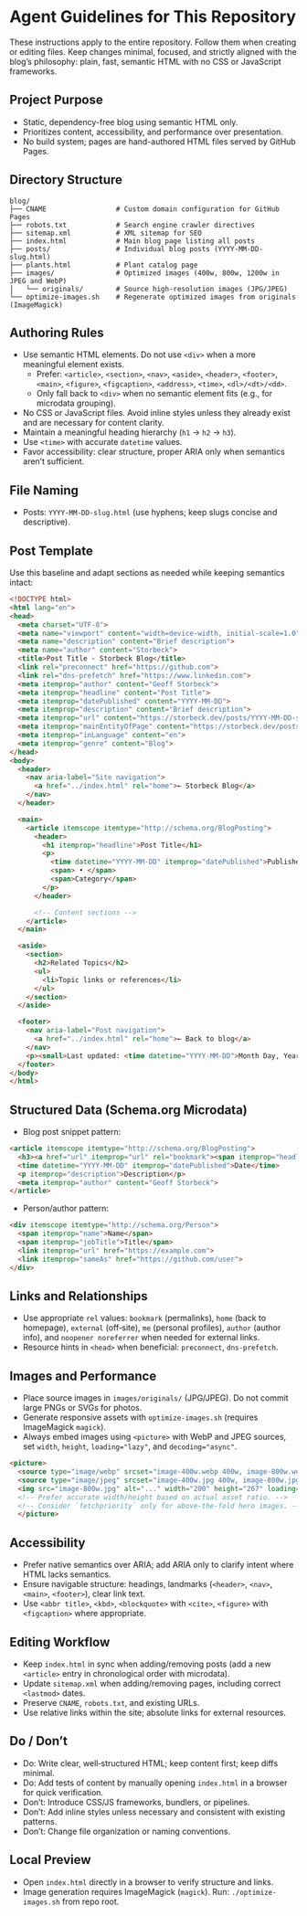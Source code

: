 # Agent Guidelines for This Repository

These instructions apply to the entire repository. Follow them when creating or editing files. Keep changes minimal, focused, and strictly aligned with the blog’s philosophy: plain, fast, semantic HTML with no CSS or JavaScript frameworks.

## Project Purpose
- Static, dependency-free blog using semantic HTML only.
- Prioritizes content, accessibility, and performance over presentation.
- No build system; pages are hand-authored HTML files served by GitHub Pages.

## Directory Structure
```
blog/
├── CNAME                 # Custom domain configuration for GitHub Pages
├── robots.txt            # Search engine crawler directives
├── sitemap.xml           # XML sitemap for SEO
├── index.html            # Main blog page listing all posts
├── posts/                # Individual blog posts (YYYY-MM-DD-slug.html)
├── plants.html           # Plant catalog page
├── images/               # Optimized images (400w, 800w, 1200w in JPEG and WebP)
│   └── originals/        # Source high‑resolution images (JPG/JPEG)
└── optimize-images.sh    # Regenerate optimized images from originals (ImageMagick)
```

## Authoring Rules
- Use semantic HTML elements. Do not use `<div>` when a more meaningful element exists.
  - Prefer: `<article>`, `<section>`, `<nav>`, `<aside>`, `<header>`, `<footer>`, `<main>`, `<figure>`, `<figcaption>`, `<address>`, `<time>`, `<dl>/<dt>/<dd>`.
  - Only fall back to `<div>` when no semantic element fits (e.g., for microdata grouping).
- No CSS or JavaScript files. Avoid inline styles unless they already exist and are necessary for content clarity.
- Maintain a meaningful heading hierarchy (`h1` → `h2` → `h3`).
- Use `<time>` with accurate `datetime` values.
- Favor accessibility: clear structure, proper ARIA only when semantics aren’t sufficient.

## File Naming
- Posts: `YYYY-MM-DD-slug.html` (use hyphens; keep slugs concise and descriptive).

## Post Template
Use this baseline and adapt sections as needed while keeping semantics intact:
```html
<!DOCTYPE html>
<html lang="en">
<head>
  <meta charset="UTF-8">
  <meta name="viewport" content="width=device-width, initial-scale=1.0">
  <meta name="description" content="Brief description">
  <meta name="author" content="Storbeck">
  <title>Post Title - Storbeck Blog</title>
  <link rel="preconnect" href="https://github.com">
  <link rel="dns-prefetch" href="https://www.linkedin.com">
  <meta itemprop="author" content="Geoff Storbeck">
  <meta itemprop="headline" content="Post Title">
  <meta itemprop="datePublished" content="YYYY-MM-DD">
  <meta itemprop="description" content="Brief description">
  <meta itemprop="url" content="https://storbeck.dev/posts/YYYY-MM-DD-slug.html">
  <meta itemprop="mainEntityOfPage" content="https://storbeck.dev/posts/YYYY-MM-DD-slug.html">
  <meta itemprop="inLanguage" content="en">
  <meta itemprop="genre" content="Blog">
</head>
<body>
  <header>
    <nav aria-label="Site navigation">
      <a href="../index.html" rel="home">← Storbeck Blog</a>
    </nav>
  </header>

  <main>
    <article itemscope itemtype="http://schema.org/BlogPosting">
      <header>
        <h1 itemprop="headline">Post Title</h1>
        <p>
          <time datetime="YYYY-MM-DD" itemprop="datePublished">Published Month Day, Year</time>
          <span> • </span>
          <span>Category</span>
        </p>
      </header>

      <!-- Content sections -->
    </article>
  </main>

  <aside>
    <section>
      <h2>Related Topics</h2>
      <ul>
        <li>Topic links or references</li>
      </ul>
    </section>
  </aside>

  <footer>
    <nav aria-label="Post navigation">
      <a href="../index.html" rel="home">← Back to blog</a>
    </nav>
    <p><small>Last updated: <time datetime="YYYY-MM-DD">Month Day, Year</time></small></p>
  </footer>
</body>
</html>
```

## Structured Data (Schema.org Microdata)
- Blog post snippet pattern:
```html
<article itemscope itemtype="http://schema.org/BlogPosting">
  <h3><a href="url" itemprop="url" rel="bookmark"><span itemprop="headline">Post Title</span></a></h3>
  <time datetime="YYYY-MM-DD" itemprop="datePublished">Date</time>
  <p itemprop="description">Description</p>
  <meta itemprop="author" content="Geoff Storbeck">
</article>
```
- Person/author pattern:
```html
<div itemscope itemtype="http://schema.org/Person">
  <span itemprop="name">Name</span>
  <span itemprop="jobTitle">Title</span>
  <link itemprop="url" href="https://example.com">
  <link itemprop="sameAs" href="https://github.com/user">
</div>
```

## Links and Relationships
- Use appropriate `rel` values: `bookmark` (permalinks), `home` (back to homepage), `external` (off‑site), `me` (personal profiles), `author` (author info), and `noopener noreferrer` when needed for external links.
- Resource hints in `<head>` when beneficial: `preconnect`, `dns-prefetch`.

## Images and Performance
- Place source images in `images/originals/` (JPG/JPEG). Do not commit large PNGs or SVGs for photos.
- Generate responsive assets with `optimize-images.sh` (requires ImageMagick `magick`).
- Always embed images using `<picture>` with WebP and JPEG sources, set `width`, `height`, `loading="lazy"`, and `decoding="async"`.
```html
<picture>
  <source type="image/webp" srcset="image-400w.webp 400w, image-800w.webp 800w, image-1200w.webp 1200w">
  <source type="image/jpeg" srcset="image-400w.jpg 400w, image-800w.jpg 800w, image-1200w.jpg 1200w">
  <img src="image-800w.jpg" alt="..." width="200" height="267" loading="lazy" decoding="async">
  <!-- Prefer accurate width/height based on actual asset ratio. -->
  <!-- Consider `fetchpriority` only for above‑the‑fold hero images. -->
  </picture>
```

## Accessibility
- Prefer native semantics over ARIA; add ARIA only to clarify intent where HTML lacks semantics.
- Ensure navigable structure: headings, landmarks (`<header>`, `<nav>`, `<main>`, `<footer>`), clear link text.
- Use `<abbr title>`, `<kbd>`, `<blockquote>` with `<cite>`, `<figure>` with `<figcaption>` where appropriate.

## Editing Workflow
- Keep `index.html` in sync when adding/removing posts (add a new `<article>` entry in chronological order with microdata).
- Update `sitemap.xml` when adding/removing pages, including correct `<lastmod>` dates.
- Preserve `CNAME`, `robots.txt`, and existing URLs.
- Use relative links within the site; absolute links for external resources.

## Do / Don’t
- Do: Write clear, well‑structured HTML; keep content first; keep diffs minimal.
- Do: Add tests of content by manually opening `index.html` in a browser for quick verification.
- Don’t: Introduce CSS/JS frameworks, bundlers, or pipelines.
- Don’t: Add inline styles unless necessary and consistent with existing patterns.
- Don’t: Change file organization or naming conventions.

## Local Preview
- Open `index.html` directly in a browser to verify structure and links.
- Image generation requires ImageMagick (`magick`). Run: `./optimize-images.sh` from repo root.

